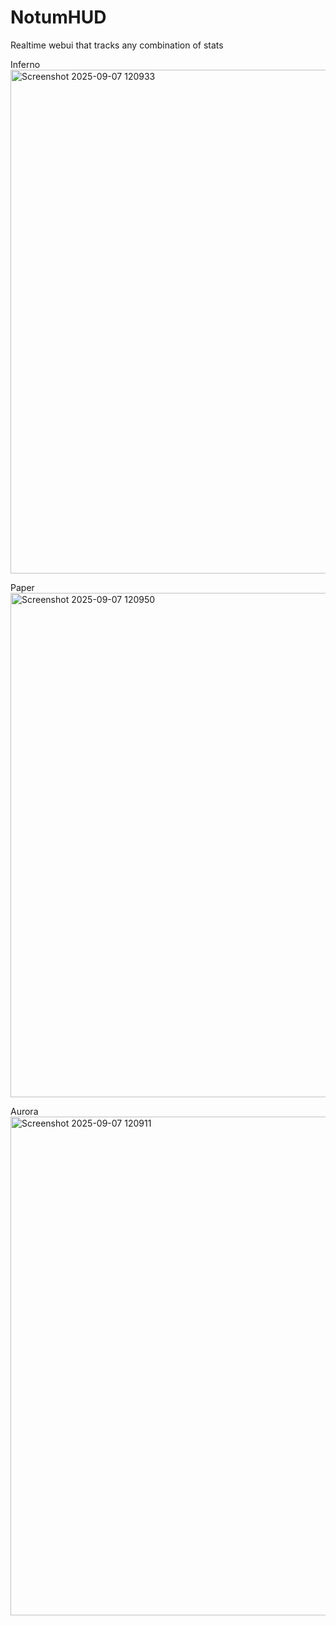 # NotumHUD
Realtime webui that tracks any combination of stats

Inferno
<img width="1592" height="806" alt="Screenshot 2025-09-07 120933" src="https://github.com/user-attachments/assets/7d15d742-bbb8-442a-8f89-c258861caa05" />

Paper
<img width="1591" height="807" alt="Screenshot 2025-09-07 120950" src="https://github.com/user-attachments/assets/c6efa805-2b69-4dae-949b-008c5bb0775d" />

Aurora
<img width="1609" height="798" alt="Screenshot 2025-09-07 120911" src="https://github.com/user-attachments/assets/7dfdb9ae-0fe6-448f-9418-5184213e428a" />
